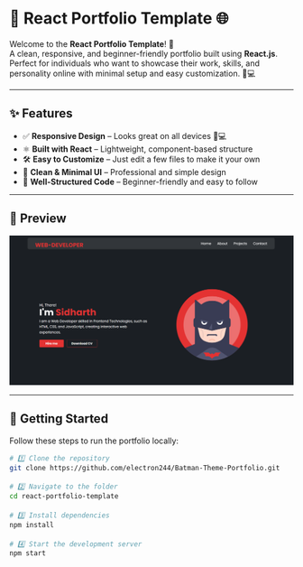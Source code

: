 # 💼 React Portfolio Template 🌐

Welcome to the **React Portfolio Template**! 🚀  
A clean, responsive, and beginner-friendly portfolio built using **React.js**. Perfect for individuals who want to showcase their work, skills, and personality online with minimal setup and easy customization. 🎨💻

---

## ✨ Features

- ✅ **Responsive Design** – Looks great on all devices 📱💻
- ⚛️ **Built with React** – Lightweight, component-based structure
- 🛠️ **Easy to Customize** – Just edit a few files to make it your own
- 🎯 **Clean & Minimal UI** – Professional and simple design
- 📁 **Well-Structured Code** – Beginner-friendly and easy to follow

---

## 📸 Preview

![Portfolio Screenshot](preview.png)  


---

## 🚀 Getting Started

Follow these steps to run the portfolio locally:

```bash
# 1️⃣ Clone the repository
git clone https://github.com/electron244/Batman-Theme-Portfolio.git

# 2️⃣ Navigate to the folder
cd react-portfolio-template

# 3️⃣ Install dependencies
npm install

# 4️⃣ Start the development server
npm start

